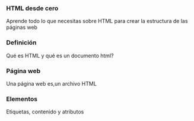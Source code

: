 <article id="info">
    <h3>HTML desde cero</h3>
    <p>Aprende todo lo que necesitas sobre HTML para crear la estructura de las páginas web</p>
</article>

<article class="lesson" id="1">
    <h3>Definición</h3>
    <p>Qué es HTML y qué es un documento html?</p>
</article>
    
<article class="lesson" id="2">
    <h3>Página web</h3>
    <p>Una página web es,un archivo HTML</p>
</article>

<article class="lesson" id="3">
    <h3>Elementos</h3>
    <p>Etiquetas, contenido y atributos</p>
</article>